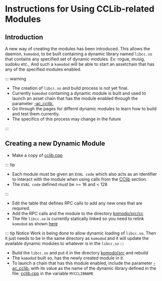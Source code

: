 # Instructions for Using CCLib-related Modules

## Introduction

A new way of creating the modules has been introduced. This allows the daemon, `komodod`, to be built containing a dynamic library named `libcc.so` that contains any specified set of dynamic modules. Ex: rogue, musig, sudoku etc., And such a `komodod` will be able to start an assetchain that has any of the specified modules enabled.

::: warning

- The creation of `libcc.so` and build process is not yet final.
- Currently `komodod` containing a dynamic module is built and used to launch an asset chain that has the module enabled through the parameter [-ac_cclib.](../installations/asset-chain-parameters.html#ac-cclib)
- Go through the pages for differnt dynamic modules to learn how to build and test them currently.
- The specifics of this process may change in the future

:::

## Creating a new Dynamic Module

- Make a copy of [cclib.cpp](https://github.com/jl777/komodo/blob/jl777/src/cc/cclib.cpp)

::: tip

- Each module must be given an `EVAL code` which also acts as an identifier to interact with the module when using calls from the [CClib](../komodo-api/cclib.html) section.
- The `EVAL code` defined must be >= 16 and < 128

:::

- Edit the table that defines RPC calls to add any new ones that are required.
- Add the RPC calls and the module to the directory [komodo/src/cc](https://github.com/jl777/komodo/blob/jl777/src/cc/)
- The file `libcc.so` is currently statically linked so you need to relink `komodod` as shown [here](https://github.com/jl777/komodo/blob/jl777/src/cc/makecclib)

::: tip Notice
Work is being done to allow dynamic loading of `libcc.so`. Then it just needs to be in the same directory as `komodod` and it will update the available dynamic modules to whatever is in the `libcc.so`
:::

- Build the `libcc.so` and put it in the directory [komodo/src](https://github.com/jl777/komodo/blob/jl777/src/) and rebuild
- The `komodod` built so, has the newly created module in it.
- To launch a chain that has this module enabled, include the parameter [-ac_cclib.](../installations/asset-chain-parameters.html#ac-cclib) with its value as the name of the dynamic library defined in the file: [cclib.cpp](https://github.com/jl777/komodo/blob/jl777/src/cc/cclib.cpp) in the variable `MYCCLIBNAME`
